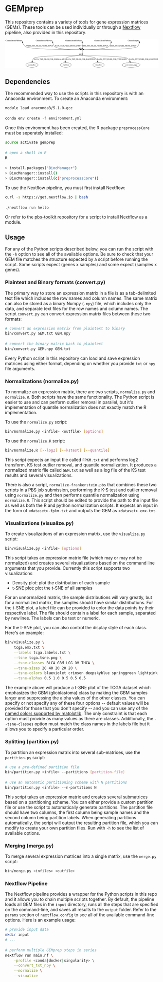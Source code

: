 # GEMprep

This repository contains a variety of tools for gene expression matrices (GEMs). These tools can be used individually or through a [Nextflow](https://nextflow.io/) pipeline, also provided in this repository:

<img src="images/pipeline.png"/>

## Dependencies

The recommended way to use the scripts in this repository is with an Anaconda environment. To create an Anaconda environment:
```bash
module load anaconda3/5.1.0-gcc

conda env create -f environment.yml
```

Once this environment has been created, the R package `preprocessCore` must be seperately installed:

```bash
source activate gemprep

# open a shell in R
R

> install.packages("BiocManager")
> BiocManager::install()
> BiocManager::install(c("preprocessCore"))
```

To use the Nextflow pipeline, you must first install Nextflow:
```bash
curl -s https://get.nextflow.io | bash

./nextflow run hello
```

Or refer to the [pbs-toolkit](https://github.com/bentsherman/pbs-toolkit) repository for a script to install Nextflow as a module.

## Usage

For any of the Python scripts described below, you can run the script with the `-h` option to see all of the available options. Be sure to check that your GEM file matches the structure expected by a script before running the script. Some scripts expect (genes x samples) and some expect (samples x genes).

### Plaintext and Binary formats (convert.py)

The primary way to store an expression matrix in a file is as a tab-delimited text file which includes the row names and column names. The same matrix can also be stored as a binary Numpy (`.npy`) file, which includes only the data, and separate text files for the row names and column names. The script `convert.py` can convert expression matrix files between these two formats:
```bash
# convert an expression matrix from plaintext to binary
bin/convert.py GEM.txt GEM.npy

# convert the binary matrix back to plaintext
bin/convert.py GEM.npy GEM.txt
```

Every Python script in this repository can load and save expression matrices using either format, depending on whether you provide `txt` or `npy` file arguments.

### Normalizations (normalize.py)

To normalize an expression matrix, there are two scripts, `normalize.py` and `normalize.R`. Both scripts have the same functionality. The Python script is easier to use and can perform outlier removal in parallel, but it's implementation of quantile normalization does not exactly match the R implementation.

To use the `normalize.py` script:
```bash
bin/normalize.py <infile> <outfile> [options]
```

To use the `normalize.R` script:
```bash
bin/normalize.R [--log2] [--kstest] [--quantile]
```

This script expects an input file called `FPKM.txt` and performs log2 transform, KS test outlier removal, and quantile normalization. It produces a normalized matrix file called `GEM.txt` as well as a log file of the KS test results and several visualizations.

There is also a script, `normalize-frankenstein.pbs` that combines these two scripts in a PBS job submission, performing the K-S test and outlier removal using `normalize.py` and then performs quantile normalization using `normalize.R`. This script should be edited to provide the path to the input file as well as both the R and python normalization scripts. It expects an input in the form of `<dataset>.fpkm.txt` and outputs the GEM as `<dataset>.emx.txt`.

### Visualizations (visualize.py)

To create visualizations of an expression matrix, use the `visualize.py` script:
```bash
bin/visualize.py <infile> [options]
```

This script takes an expression matrix file (which may or may not be normalized) and creates several visualizations based on the command line arguments that you provide. Currently this script supports two visualizations:

- Density plot: plot the distribution of each sample
- t-SNE plot: plot the t-SNE of all samples

For an unnormalized matrix, the sample distributions will vary greatly, but for a normalized matrix, the samples should have similar distributions. For the t-SNE plot, a label file can be provided to color the data points by their respective label. The file should contain a label for each sample, separated by newlines. The labels can be text or numeric.

For the t-SNE plot, you can also control the display style of each class. Here's an example:
```bash
bin/visualize.py \
    tcga.emx.txt \
    --labels tcga.labels.txt \
    --tsne tcga.tsne.png \
    --tsne-classes BLCA GBM LGG OV THCA \
    --tsne-sizes 20 40 20 20 20 \
    --tsne-colors blueviolet crimson deepskyblue springgreen lightpink \
    --tsne-alphas 0.5 1.0 0.5 0.5 0.5
```

The example above will produce a t-SNE plot of the TCGA dataset which emphasizes the GBM (glioblastoma) class by making the GBM samples larger and suppressing the alpha values of the other classes. You can specify or not specify any of these four options -- default values will be provided for those that you don't specify -- and you can use any of the [named colors supported by matplotlib](https://matplotlib.org/3.2.2/gallery/color/named_colors.html). The only constraint is that each option must provide as many values as there are classes. Additionally, the `--tsne-classes` option must match the class names in the labels file but it allows you to specify a particular order.

### Splitting (partition.py)

To partition an expression matrix into several sub-matrices, use the `partition.py` script:
```bash
# use a pre-defined partition file
bin/partition.py <infile> --partitions [partition-file]

# use an automatic partitioning scheme with N partitions
bin/partition.py <infile> --n-partitions N
```

This script takes an expression matrix and creates several submatrices based on a partitioning scheme. You can either provide a custom partition file or use the script to automatically generate partitions. The partition file should have two columns, the first column being sample names and the second column being partition labels. When generating partitions automatically, the script will output the resulting partition file, which you can modify to create your own partition files. Run with `-h` to see the list of available options.

### Merging (merge.py)

To merge several expression matrices into a single matrix, use the `merge.py` script:
```bash
bin/merge.py <infiles> <outfile>
```

### Nextflow Pipeline

The Nextflow pipeline provides a wrapper for the Python scripts in this repo and it allows you to chain multiple scripts together. By default, the pipeline loads all GEM files in the `input` directory, runs all the steps that are specified on the command-line, and saves all results to the `output` folder. Refer to the `params` section of `nextflow.config` to see all of the available command-line options. Here is an example usage:
```bash
# provide input data
mkdir input
# ...

# perform multiple GEMprep steps in series
nextflow run main.nf \
    -profile <conda|docker|singularity> \
    --convert_txt_npy \
    --normalize \
    --visualize
```
